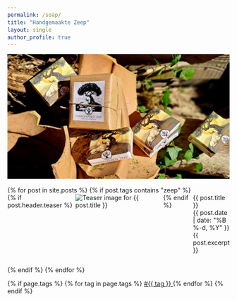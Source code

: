 ```yaml
---
permalink: /soap/
title: "Handgemaakte Zeep"
layout: single
author_profile: true
---
```

![zeep verpakkingen](/assets/images/zeep1.jpg "mooie zeepjes")

<div class="custom-list-container" style="box-sizing: border-box; width: 100%;">
<ul style="list-style-type: none; padding: 0; margin: 0; box-sizing: border-box;">
{% for post in site.posts %}
{% if post.tags contains "zeep" %}
    <li style="margin-bottom: 2em; box-sizing: border-box;">
        <a href="{{ post.url }}" style="text-decoration:none;">
            <div style="display: flex; align-items: flex-start; box-sizing: border-box; overflow: hidden;">
                {% if post.header.teaser %}
                    <img src="{{ post.header.teaser }}" alt="Teaser image for {{ post.title }}" style="max-width:200px; height:auto; margin-right:1em; box-sizing: border-box; object-fit: contain; display: block;">
                {% endif %}
                <div style="box-sizing: border-box; flex: 1; display: flex; flex-direction: column; justify-content: flex-start;">
                    <div class="custom-post-title">{{ post.title }}</div>
                    <div id="custom-post-date">
                        <i class="fas fa-fw fa-calendar-alt"></i>
                        {{ post.date | date: "%B %-d, %Y" }}
                    </div>
                    <div class="custom-post-excerpt">{{ post.excerpt }}</div>
                </div>
            </div>
        </a>
    </li>
{% endif %}
{% endfor %}
</ul>
</div>

{% if page.tags %}
    {% for tag in page.tags %}
        <a href="{{site.baseurl}}/archive.html#{{tag | slugize}}">
            #{{ tag }}
        </a>
    {% endfor %}
{% endif %}

<style>
@media (max-width: 600px) {
  .custom-list-container li img {
    max-width: 80px !important;
    width: 80px !important;
    height: auto !important;
    object-fit: contain !important;
    display: block;
  }
  .custom-list-container li > a > div {
    align-items: flex-start !important;
    min-height: 0 !important;
    overflow: hidden !important;
  }
  .custom-list-container li > a > div > div {
    flex: 1 1 auto;
    min-height: 0 !important;
  }
  .custom-post-date {
    margin-top: 0.65em;
  }
  .custom-post-title {
    margin-top: 0.25em;
    font-size: 1.1em;
  }
  .custom-post-excerpt {
    margin-top: 0.5em;
    margin-bottom: 0 !important;
    font-size: 1em;
  }
}
.custom-list-container li > a > div {
  align-items: flex-start;
  overflow: hidden;
}
.custom-list-container li img {
  height: auto;
  object-fit: contain;
  display: block;
}
</style>
